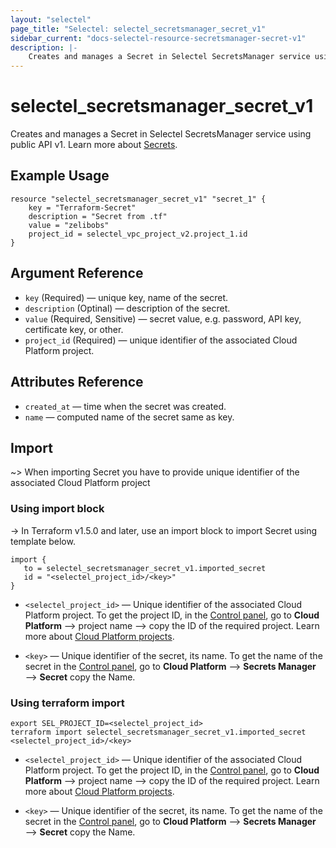 ```yaml
---
layout: "selectel"
page_title: "Selectel: selectel_secretsmanager_secret_v1"
sidebar_current: "docs-selectel-resource-secretsmanager-secret-v1"
description: |-
    Creates and manages a Secret in Selectel SecretsManager service using public API v1.
---
```


# selectel\_secretsmanager\_secret_v1

Creates and manages a Secret in Selectel SecretsManager service using public API v1. Learn more about [Secrets](https://docs.selectel.ru/en/cloud/secrets-manager/secrets/).

## Example Usage
```hcl
resource "selectel_secretsmanager_secret_v1" "secret_1" {
    key = "Terraform-Secret"
    description = "Secret from .tf"
    value = "zelibobs"
    project_id = selectel_vpc_project_v2.project_1.id
}
```

## Argument Reference
- `key` (Required) — unique key, name of the secret.
- `description` (Optinal) — description of the secret.
- `value` (Required, Sensitive) — secret value, e.g. password, API key, certificate key, or other.
- `project_id` (Required) — unique identifier of the associated Cloud Platform project.

## Attributes Reference
- `created_at` — time when the secret was created.
- `name` — computed name of the secret same as key.

## Import

~> When importing Secret you have to provide unique identifier of the associated Cloud Platform project

### Using import block
-> In Terraform v1.5.0 and later, use an import block to import Secret using template below.

```hcl
import {
   to = selectel_secretsmanager_secret_v1.imported_secret
   id = "<selectel_project_id>/<key>"
}
```

* `<selectel_project_id>` — Unique identifier of the associated Cloud Platform project. To get the project ID, in the [Control panel](https://my.selectel.ru/vpc/), go to **Cloud Platform** ⟶ project name ⟶ copy the ID of the required project. Learn more about [Cloud Platform projects](https://docs.selectel.ru/cloud/managed-databases/about/projects/).

* `<key>` — Unique identifier of the secret, its name. To get the name of the secret in the [Control panel](https://my.selectel.ru/vpc/), go to **Cloud Platform** ⟶ **Secrets Manager** ⟶ **Secret** copy the Name.



### Using terraform import
```shell
export SEL_PROJECT_ID=<selectel_project_id>
terraform import selectel_secretsmanager_secret_v1.imported_secret <selectel_project_id>/<key>
```

* `<selectel_project_id>` — Unique identifier of the associated Cloud Platform project. To get the project ID, in the [Control panel](https://my.selectel.ru/vpc/), go to **Cloud Platform** ⟶ project name ⟶ copy the ID of the required project. Learn more about [Cloud Platform projects](https://docs.selectel.ru/cloud/managed-databases/about/projects/).

* `<key>` — Unique identifier of the secret, its name. To get the name of the secret in the [Control panel](https://my.selectel.ru/vpc/), go to **Cloud Platform** ⟶ **Secrets Manager** ⟶ **Secret** copy the Name.

